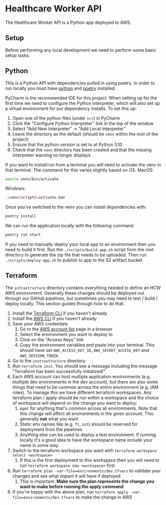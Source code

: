 # Healthcare Worker API

The Healthcare Worker API is a Python app deployed to AWS.

## Setup

Before performing any local development we need to perform some basic setup tasks.

## Python

This is a Python API with dependencies pulled in using poetry. In order to run locally you must have [python](https://www.python.org/downloads/)
and [poetry](https://python-poetry.org/docs/) installed.

PyCharm is the recommended IDE for this project. When setting up for the first time we need to configure the Python
interpreter, which will also set up a virtual environment for our dependency installs. To set this up:
1. Open one of the python files (under `src`) in PyCharm
2. Click the "Configure Python Interpreter" link in the top of the window
3. Select "Add New Interpreter" -> "Add Local Interpreter"
4. Leave the directory as the default (should be `venv` within the root of the project)
5. Ensure that the python version is set to at Python 3.10
6. Check that the `venv` directory has been created and that the missing interpreter warning no longer displays

If you want to install/run from a terminal you will need to activate the venv in that terminal. The command for this
varies slightly based on OS.
MacOS:
```bash
source venv/bin/activate
```
Windows:
```bash
.\venv\Scripts\activate.bat
```

Once you've switched to the venv you can install dependencies with:
```bash
poetry install
```

We can run the application locally with the following command:
```bash
poetry run start
```

If you need to manually deploy your local app to an environment then you need to build it first. Run the `./scripts/build-app.sh` script
from the root directory to generate the zip file that needs to be uploaded. Then run `./scripts/deploy-app.sh` to publish to app
to the S3 artifact bucket.

## Terraform

The `infrastructure` directory contains everything needed to define an HCW AWS environment. Generally these changes should
be deployed out through our GitHub pipelines, but sometimes you may need to test / build / deploy locally. This section
guides through how to do that.

1. Install the [Terraform CLI](https://developer.hashicorp.com/terraform/tutorials/aws-get-started/install-cli) if you haven't already
2. Install the [AWS CLI](https://docs.aws.amazon.com/cli/latest/userguide/getting-started-install.html) if you haven't already
3. Save your AWS credentials
   1. Go to the [AWS account list](https://d-9c67018f89.awsapps.com/start/#/?tab=accounts) page in a browser
   2. Select the environment you want to deploy to
   3. Click on the "Access Keys" link
   4. Copy the environment variables and paste into your terminal. This should have set `AWS_ACCESS_KEY_ID`, `AWS_SECRET_ACCESS_KEY` and `AWS_SESSION_TOKEN`.
4. Go to the `instrastructure` directory
5. Run `terraform init`. You should see a message including the message "Terraform has been successfully initialized!"
6. Each AWS account can host multiple application environments (e.g. multiple dev environments in the dev account), but there are also some things that need to be common across the entire environment (e.g. IAM roles). To manage this we have different terraform workspaces. Any terraform plan / apply should be run within a workspace and the choice of workspace will depend on the change you want to deploy:
   1. `mgmt` for anything that's common across all environments. Note that this change will affect all environments in the given account. This generally **not** what you want
   2. Static env names like (e.g. `ft`, `int`) should be reserved for deployment from the pipelines
   3. Anything else can be used to deploy a test environment. If running locally it's a good idea to have the workspace name include your name in some way.
7. Switch to the terraform workspace you want with `terraform workspace select <workspace>`
   1. If this is the first deployment to this workspace then you will need to run `terraform workspace new <workspace>` first
8. Run `terraform plan -var-file=environments/dev.tfvars` to validate your changes and see what impact it will have if deployed
   1. This is important. **Make sure the plan represents the change you want to make before running the apply command**
9. If you're happy with the above plan, run `terraform apply -var-file=environments/dev.tfvars` to make the change in AWS
